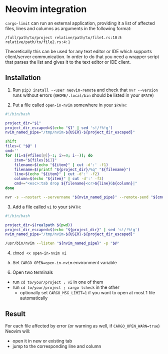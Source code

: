 # Neovim integration
`cargo-limit` can run an external application, providing it a list of affected files, lines and columns as arguments in the following format:

```
/full/path/to/project relative/path/to/file1.rs:10:5 relative/path/to/file2.rs:4:1
```

Theoretically this can be used for any text editor or IDE which supports client/server communication. In order to do that you need a wrapper script that parses the list and gives it to the text editor or IDE client.

## Installation
1. Run `pip3 install --user neovim-remote` and check that `nvr --version` runs without errors (`$HOME/.local/bin` should be listed in your `$PATH`)

2. Put a file called `open-in-nvim` somewhere in your `$PATH`:
```bash
#!/bin/bash

project_dir="$1"
project_dir_escaped=$(echo "$1" | sed 's!/!%!g')
nvim_named_pipe="/tmp/nvim-${USER}-${project_dir_escaped}"

shift
files=( "$@" )
cmd=''
for ((i=${#files[@]}-1; i>=0; i--)); do
    item="${files[$i]}"
    filename=$(echo "${item}" | cut -d':' -f1)
    filename=$(printf "${project_dir}/%q" "${filename}")
    line=$(echo "${item}" | cut -d':' -f2)
    column=$(echo "${item}" | cut -d':' -f3)
    cmd+="<esc>:tab drop ${filename}<cr>${line}G${column}|"
done

nvr -s --nostart --servername "${nvim_named_pipe}" --remote-send "${cmd}"
```

3. Add a file called `vi` to your `$PATH`:
```bash
#!/bin/bash

project_dir=$(realpath $(pwd))
project_dir_escaped=$(echo "${project_dir}" | sed 's!/!%!g')
nvim_named_pipe="/tmp/nvim-${USER}-${project_dir_escaped}"

/usr/bin/nvim --listen "${nvim_named_pipe}" -p "$@"
```

4. `chmod +x open-in-nvim vi`

5. Set `CARGO_OPEN=open-in-nvim` environment variable

6. Open two terminals
- run `cd to/your/project ; vi` in one of them
- run `cd to/your/project ; cargo lcheck` in the other
    - optionally set `CARGO_MSG_LIMIT=1` if you want to open at most 1 file automatically

## Result
For each file affected by error (or warning as well, if `CARGO_OPEN_WARN=true`) Neovim will:
- open it in new or existing tab
- jump to the corresponding line and column
